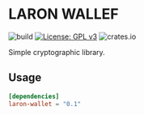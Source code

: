 # LARON WALLEF
![build](https://github.com/laron-tech/actions/workflows/rust.yml/badge.svg)
[![License: GPL v3](https://img.shields.io/badge/License-GPLv3-blue.svg)](https://www.gnu.org/licenses/gpl-3.0)
![crates.io](https://img.shields.io/crates/v/laron-wallet.svg)

Simple cryptographic library.

## Usage
```toml
[dependencies]
laron-wallet = "0.1"
```
